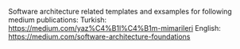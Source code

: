 Software architecture related templates and exsamples for following medium publications:
Turkish: https://medium.com/yaz%C4%B1l%C4%B1m-mimarileri
English: https://medium.com/software-architecture-foundations

